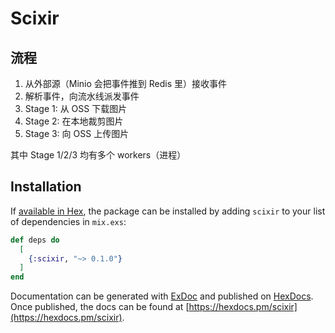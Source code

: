 # Scixir

## 流程

1. 从外部源（Minio 会把事件推到 Redis 里）接收事件
2. 解析事件，向流水线派发事件
3. Stage 1: 从 OSS 下载图片
4. Stage 2: 在本地裁剪图片
5. Stage 3: 向 OSS 上传图片

其中 Stage 1/2/3 均有多个 workers（进程）

## Installation

If [available in Hex](https://hex.pm/docs/publish), the package can be installed
by adding `scixir` to your list of dependencies in `mix.exs`:

```elixir
def deps do
  [
    {:scixir, "~> 0.1.0"}
  ]
end
```

Documentation can be generated with [ExDoc](https://github.com/elixir-lang/ex_doc)
and published on [HexDocs](https://hexdocs.pm). Once published, the docs can
be found at [https://hexdocs.pm/scixir](https://hexdocs.pm/scixir).

